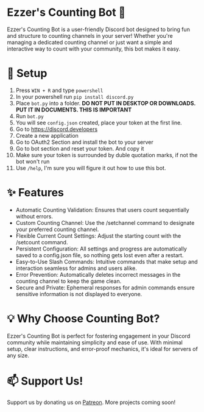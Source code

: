 # Ezzer's Counting Bot 🤖
Ezzer's Counting Bot is a user-friendly Discord bot designed to bring fun and structure to counting channels in your server! Whether you're managing a dedicated counting channel or just want a simple and interactive way to count with your community, this bot makes it easy.
# 📑 Setup
1. Press `WIN + R` and type `powershell`
2. In your powershell run `pip install discord.py`
3.  Place `bot.py` into a folder. **DO NOT PUT IN DESKTOP OR DOWNLOADS. PUT IT IN DOCUMENTS. THIS IS IMPORTANT**
4. Run `bot.py`
5. You will see `config.json` created, place your token at the first line.
6. Go to https://discord.developers
7. Create a new application
8. Go to OAuth2 Section and install the bot to your server
9. Go to bot section and reset your token. And copy it
10. Make sure your token is surrounded by duble quotation marks, if not the bot won't run
11. Use `/help`, I'm sure you will figure it out how to use this bot.
# ✨ Features
- Automatic Counting Validation: Ensures that users count sequentially without errors.
- Custom Counting Channel: Use the /setchannel command to designate your preferred counting channel.
- Flexible Current Count Settings: Adjust the starting count with the /setcount command.
- Persistent Configuration: All settings and progress are automatically saved to a config.json file, so nothing gets lost even after a restart.
- Easy-to-Use Slash Commands: Intuitive commands that make setup and interaction seamless for admins and users alike.
- Error Prevention: Automatically deletes incorrect messages in the counting channel to keep the game clean.
- Secure and Private: Ephemeral responses for admin commands ensure sensitive information is not displayed to everyone.
# 💡 Why Choose Counting Bot?
Ezzer's Counting Bot is perfect for fostering engagement in your Discord community while maintaining simplicity and ease of use. With minimal setup, clear instructions, and error-proof mechanics, it's ideal for servers of any size.
# 📫 Support Us!
Support us by donating us on [Patreon](https://www.patreon.com/ezzer0307). More projects coming soon!
